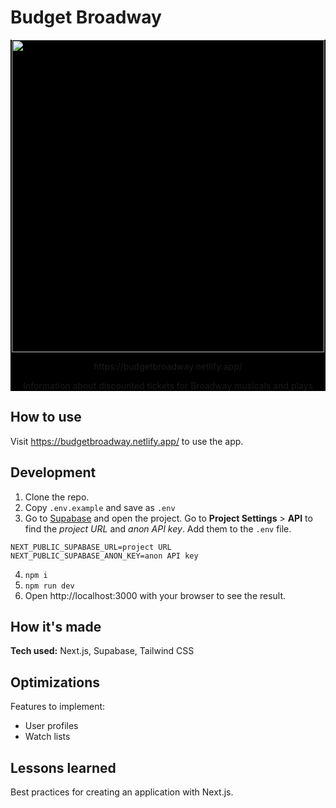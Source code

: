 # Budget Broadway
<div id="screenshot" align="center" style="background-color: #000;">
    <img src="https://user-images.githubusercontent.com/52875611/211209349-ba55e5a7-3620-494c-8f95-f222953894cd.png" width="500px">
    <p>https://budgetbroadway.netlify.app/</p>
    <p>Information about discounted tickets for Broadway musicals and plays</p>
</div>

## How to use
Visit https://budgetbroadway.netlify.app/ to use the app.

## Development
1. Clone the repo.
2. Copy `.env.example` and save as `.env`
3. Go to [Supabase](https://supabase.com/) and open the project. Go to **Project Settings** > **API** to find the *project URL* and *anon API key*. Add them to the `.env` file.
```
NEXT_PUBLIC_SUPABASE_URL=project URL
NEXT_PUBLIC_SUPABASE_ANON_KEY=anon API key
```
4. `npm i`
5. `npm run dev`
6. Open http://localhost:3000 with your browser to see the result.

## How it's made
**Tech used:** Next.js, Supabase, Tailwind CSS

## Optimizations
Features to implement:
- User profiles
- Watch lists

## Lessons learned
Best practices for creating an application with Next.js.
